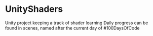 # UnityShaders
Unity project keeping a track of shader learning
Daily progress can be found in scenes, named after the current day of #100DaysOfCode
